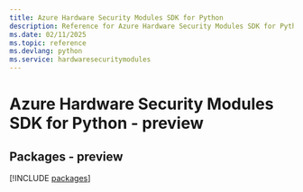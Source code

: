 ```yaml
---
title: Azure Hardware Security Modules SDK for Python
description: Reference for Azure Hardware Security Modules SDK for Python
ms.date: 02/11/2025
ms.topic: reference
ms.devlang: python
ms.service: hardwaresecuritymodules
---
```

# Azure Hardware Security Modules SDK for Python - preview
## Packages - preview
[!INCLUDE [packages](hardware-security-modules-index.md)]